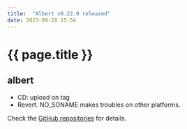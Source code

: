 ```yaml
---
title:  "Albert v0.22.9 released"
date: 2023-09-28 15:54
---
```


# {{ page.title }}

## albert

* CD: upload on tag
* Revert. NO_SONAME makes troubles on other platforms.

Check the [GitHub repositories](https://github.com/albertlauncher/albert/commits/v0.22.9) for details.
